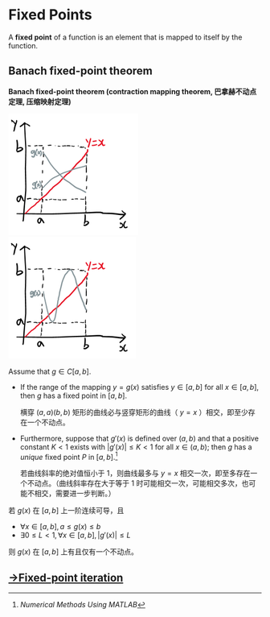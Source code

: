 # Fixed Points
A **fixed point** of a function is an element that is mapped to itself by the function.

## Banach fixed-point theorem
**Banach fixed-point theorem (contraction mapping theorem, 巴拿赫不动点定理, 压缩映射定理)**

![](images/Fixed-Points-1.png) ![](images/Fixed-Points-2.png)

Assume that $g\in C[a,b]$.
- If the range of the mapping $y=g(x)$ satisfies $y\in [a,b]$ for all $x\in [a,b]$, then $g$ has a fixed point in $[a,b]$.

  横穿 $(a,a)(b,b)$ 矩形的曲线必与竖穿矩形的曲线（ $y=x$ ）相交，即至少存在一个不动点。
- Furthermore, suppose that $g'(x)$ is defined over $(a,b)$ and that a positive constant $K<1$ exists with $|g'(x)|\le K < 1$ for all $x\in (a,b)$; then $g$ has a *unique* fixed point $P$ in $[a,b]$.[^numerical]
  
  若曲线斜率的绝对值恒小于 $1$，则曲线最多与 $y=x$ 相交一次，即至多存在一个不动点。（曲线斜率存在大于等于 $1$ 时可能相交一次，可能相交多次，也可能不相交，需要进一步判断。）

若 $g(x)$ 在 $[a,b]$ 上一阶连续可导，且
- $\forall x\in[a,b],a\le g(x)\le b$
- $\exists 0\le L<1, \forall x\in[a,b], |g'(x)|\le L$

则 $g(x)$ 在 $[a,b]$ 上有且仅有一个不动点。

## [→Fixed-point iteration](https://github.com/Chaoses-Ib/ComputationalMathematics/blob/main/Numerical%20Analysis/Root%20Finding/Fixed-Point%20Iteration.md)


[^numerical]: *Numerical Methods Using MATLAB*
